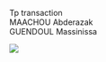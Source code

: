 Tp transaction<br>
MAACHOU Abderazak <br>
GUENDOUL Massinissa <br>

<img src="C:\Users\maach\OneDrive\Bureau\1.PNG">

